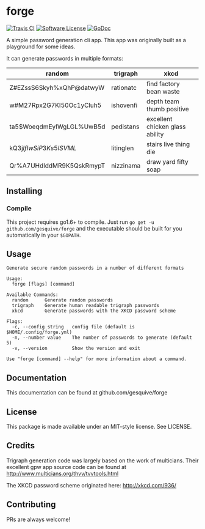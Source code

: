 # forge
[![Travis CI](https://img.shields.io/travis/gesquive/forge/master.svg?style=flat-square)](https://travis-ci.org/gesquive/forge)
[![Software License](https://img.shields.io/badge/License-MIT-orange.svg?style=flat-square)](https://github.com/gesquive/forge/blob/master/LICENSE)
[![GoDoc](https://img.shields.io/badge/godoc-reference-blue.svg?style=flat-square)](https://godoc.org/github.com/gesquive/forge)

A simple password generation cli app. This app was originally built as a playground for some ideas.

It can generate passwords in multiple formats:

| random                   | trigraph  | xkcd                            |
|--------------------------|-----------|---------------------------------|
| Z#EZssS6Skyh%xQhP@datwyW | rationatc | find factory bean waste         |
| w#M27Rpx2G7KI50Oc1yCluh5 | ishovenfi | depth team thumb positive       |
| ta5$WoeqdmEyIWgLGL%UwB5d | pedistans | excellent chicken glass ability |
| kQ3j$lfIwSiP3Ks5lSVML%Y$ | litinglen | stairs live thing die           |
| Qr%A7UHdIddMR9K5QskRmypT | nizzinama | draw yard fifty soap            |


## Installing

### Compile
This project requires go1.6+ to compile. Just run `go get -u github.com/gesquive/forge` and the executable should be built for you automatically in your `$GOPATH`.

## Usage
```console
Generate secure random passwords in a number of different formats

Usage:
  forge [flags] [command]

Available Commands:
  random      Generate random passwords
  trigraph    Generate human readable trigraph passwords
  xkcd        Generate passwords with the XKCD password scheme

Flags:
  -c, --config string   config file (default is $HOME/.config/forge.yml)
  -n, --number value    The number of passwords to generate (default 5)
  -v, --version         Show the version and exit

Use "forge [command] --help" for more information about a command.
```

## Documentation

This documentation can be found at github.com/gesquive/forge

## License

This package is made available under an MIT-style license. See LICENSE.

## Credits

Trigraph generation code was largely based on the work of multicians. Their excellent gpw app source code can be found at
http://www.multicians.org/thvv/tvvtools.html

The XKCD password scheme originated here: http://xkcd.com/936/

## Contributing

PRs are always welcome!

